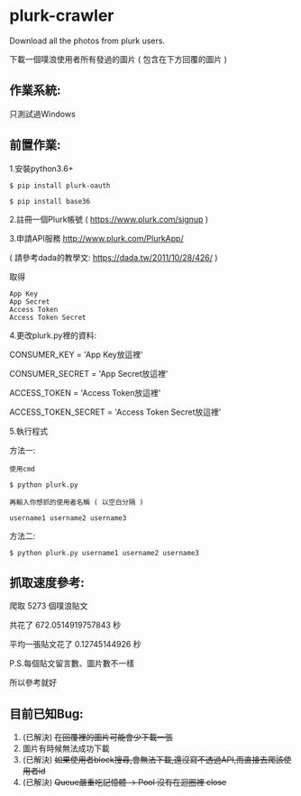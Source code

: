 plurk-crawler
=========================================================
Download all the photos from plurk users.

下載一個噗浪使用者所有發過的圖片 ( 包含在下方回覆的圖片 )


作業系統:
---
只測試過Windows

前置作業:
---

1.安裝python3.6+

   `$ pip install plurk-oauth `
 
   `$ pip install base36 `

2.註冊一個Plurk帳號 ( https://www.plurk.com/signup )

3.申請API服務 http://www.plurk.com/PlurkApp/ 

  ( 請參考dada的教學文: https://dada.tw/2011/10/28/426/ )

  取得

    App Key
    App Secret 
    Access Token  
    Access Token Secret
    

4.更改plurk.py裡的資料:

  CONSUMER_KEY = 'App Key放這裡'

  CONSUMER_SECRET = 'App Secret放這裡'

  ACCESS_TOKEN = 'Access Token放這裡'

  ACCESS_TOKEN_SECRET = 'Access Token Secret放這裡'

5.執行程式

方法一:

    使用cmd

    $ python plurk.py

    再輸入你想抓的使用者名稱 ( 以空白分隔 )

    username1 username2 username3

方法二:

    $ python plurk.py username1 username2 username3

抓取速度參考:
---

爬取 5273 個噗浪貼文

共花了 672.0514919757843 秒

平均一張貼文花了 0.12745144926 秒

P.S.每個貼文留言數、圖片數不一樣

所以參考就好

目前已知Bug:
---
1. (已解決) ~~在回覆裡的圖片可能會少下載一張~~
2. 圖片有時候無法成功下載
3. (已解決) ~~如果使用者block搜尋,會無法下載,還沒寫不透過API,而直接去爬該使用者id~~
4. (已解決) ~~Queue嚴重吃記憶體 -> Pool 沒有在迴圈裡 close~~
